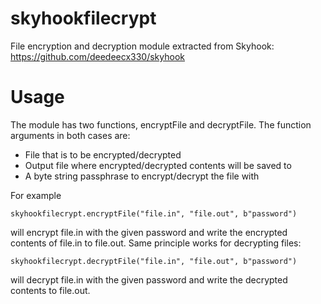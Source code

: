 # skyhookfilecrypt
File encryption and decryption module extracted from Skyhook: https://github.com/deedeecx330/skyhook

# Usage
The module has two functions, encryptFile and decryptFile. The function arguments in both cases are: 
-   File that is to be encrypted/decrypted
-   Output file where encrypted/decrypted contents will be saved to
-   A byte string passphrase to encrypt/decrypt the file with

For example
```
skyhookfilecrypt.encryptFile("file.in", "file.out", b"password")
```
will encrypt file.in with the given password and write the encrypted contents of file.in to file.out. Same principle works for decrypting files:
```
skyhookfilecrypt.decryptFile("file.in", "file.out", b"password")
```
will decrypt file.in with the given password and write the decrypted contents to file.out.
